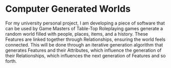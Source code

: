 # Computer Generated Worlds
For my university personal project, I am developing a piece of software that can be used by Game Masters of Table-Top Roleplaying games generate a random world filled with people, places, items, and a history. These Features are linked together through Relationships, ensuring the world feels connected. This will be done through an iterative generation algorithm that generates Features and their Attributes, which influence the generation of their Relationships, which influences the next generation of Features and so forth.
